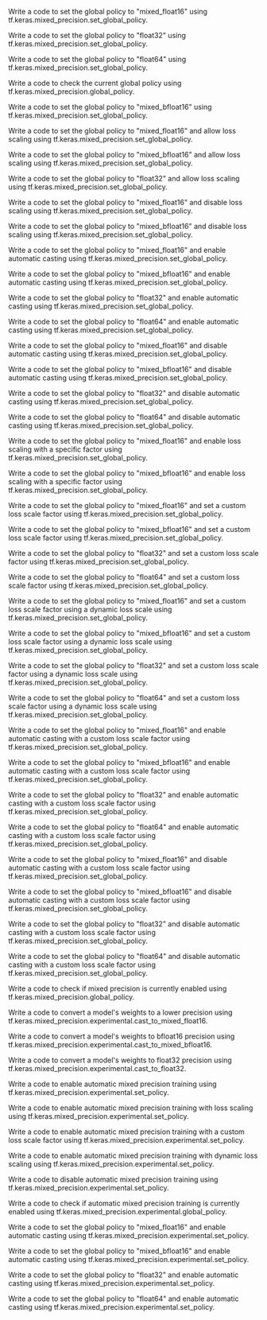 Write a code to set the global policy to "mixed_float16" using tf.keras.mixed_precision.set_global_policy.

Write a code to set the global policy to "float32" using tf.keras.mixed_precision.set_global_policy.

Write a code to set the global policy to "float64" using tf.keras.mixed_precision.set_global_policy.

Write a code to check the current global policy using tf.keras.mixed_precision.global_policy.

Write a code to set the global policy to "mixed_bfloat16" using tf.keras.mixed_precision.set_global_policy.

Write a code to set the global policy to "mixed_float16" and allow loss scaling using tf.keras.mixed_precision.set_global_policy.

Write a code to set the global policy to "mixed_bfloat16" and allow loss scaling using tf.keras.mixed_precision.set_global_policy.

Write a code to set the global policy to "float32" and allow loss scaling using tf.keras.mixed_precision.set_global_policy.

Write a code to set the global policy to "mixed_float16" and disable loss scaling using tf.keras.mixed_precision.set_global_policy.

Write a code to set the global policy to "mixed_bfloat16" and disable loss scaling using tf.keras.mixed_precision.set_global_policy.

Write a code to set the global policy to "mixed_float16" and enable automatic casting using tf.keras.mixed_precision.set_global_policy.

Write a code to set the global policy to "mixed_bfloat16" and enable automatic casting using tf.keras.mixed_precision.set_global_policy.

Write a code to set the global policy to "float32" and enable automatic casting using tf.keras.mixed_precision.set_global_policy.

Write a code to set the global policy to "float64" and enable automatic casting using tf.keras.mixed_precision.set_global_policy.

Write a code to set the global policy to "mixed_float16" and disable automatic casting using tf.keras.mixed_precision.set_global_policy.

Write a code to set the global policy to "mixed_bfloat16" and disable automatic casting using tf.keras.mixed_precision.set_global_policy.

Write a code to set the global policy to "float32" and disable automatic casting using tf.keras.mixed_precision.set_global_policy.

Write a code to set the global policy to "float64" and disable automatic casting using tf.keras.mixed_precision.set_global_policy.

Write a code to set the global policy to "mixed_float16" and enable loss scaling with a specific factor using tf.keras.mixed_precision.set_global_policy.

Write a code to set the global policy to "mixed_bfloat16" and enable loss scaling with a specific factor using tf.keras.mixed_precision.set_global_policy.

Write a code to set the global policy to "mixed_float16" and set a custom loss scale factor using tf.keras.mixed_precision.set_global_policy.

Write a code to set the global policy to "mixed_bfloat16" and set a custom loss scale factor using tf.keras.mixed_precision.set_global_policy.

Write a code to set the global policy to "float32" and set a custom loss scale factor using tf.keras.mixed_precision.set_global_policy.

Write a code to set the global policy to "float64" and set a custom loss scale factor using tf.keras.mixed_precision.set_global_policy.

Write a code to set the global policy to "mixed_float16" and set a custom loss scale factor using a dynamic loss scale using tf.keras.mixed_precision.set_global_policy.

Write a code to set the global policy to "mixed_bfloat16" and set a custom loss scale factor using a dynamic loss scale using tf.keras.mixed_precision.set_global_policy.

Write a code to set the global policy to "float32" and set a custom loss scale factor using a dynamic loss scale using tf.keras.mixed_precision.set_global_policy.

Write a code to set the global policy to "float64" and set a custom loss scale factor using a dynamic loss scale using tf.keras.mixed_precision.set_global_policy.

Write a code to set the global policy to "mixed_float16" and enable automatic casting with a custom loss scale factor using tf.keras.mixed_precision.set_global_policy.

Write a code to set the global policy to "mixed_bfloat16" and enable automatic casting with a custom loss scale factor using tf.keras.mixed_precision.set_global_policy.

Write a code to set the global policy to "float32" and enable automatic casting with a custom loss scale factor using tf.keras.mixed_precision.set_global_policy.

Write a code to set the global policy to "float64" and enable automatic casting with a custom loss scale factor using tf.keras.mixed_precision.set_global_policy.

Write a code to set the global policy to "mixed_float16" and disable automatic casting with a custom loss scale factor using tf.keras.mixed_precision.set_global_policy.

Write a code to set the global policy to "mixed_bfloat16" and disable automatic casting with a custom loss scale factor using tf.keras.mixed_precision.set_global_policy.

Write a code to set the global policy to "float32" and disable automatic casting with a custom loss scale factor using tf.keras.mixed_precision.set_global_policy.

Write a code to set the global policy to "float64" and disable automatic casting with a custom loss scale factor using tf.keras.mixed_precision.set_global_policy.

Write a code to check if mixed precision is currently enabled using tf.keras.mixed_precision.global_policy.

Write a code to convert a model's weights to a lower precision using tf.keras.mixed_precision.experimental.cast_to_mixed_float16.

Write a code to convert a model's weights to bfloat16 precision using tf.keras.mixed_precision.experimental.cast_to_mixed_bfloat16.

Write a code to convert a model's weights to float32 precision using tf.keras.mixed_precision.experimental.cast_to_float32.

Write a code to enable automatic mixed precision training using tf.keras.mixed_precision.experimental.set_policy.

Write a code to enable automatic mixed precision training with loss scaling using tf.keras.mixed_precision.experimental.set_policy.

Write a code to enable automatic mixed precision training with a custom loss scale factor using tf.keras.mixed_precision.experimental.set_policy.

Write a code to enable automatic mixed precision training with dynamic loss scaling using tf.keras.mixed_precision.experimental.set_policy.

Write a code to disable automatic mixed precision training using tf.keras.mixed_precision.experimental.set_policy.

Write a code to check if automatic mixed precision training is currently enabled using tf.keras.mixed_precision.experimental.global_policy.

Write a code to set the global policy to "mixed_float16" and enable automatic casting using tf.keras.mixed_precision.experimental.set_policy.

Write a code to set the global policy to "mixed_bfloat16" and enable automatic casting using tf.keras.mixed_precision.experimental.set_policy.

Write a code to set the global policy to "float32" and enable automatic casting using tf.keras.mixed_precision.experimental.set_policy.

Write a code to set the global policy to "float64" and enable automatic casting using tf.keras.mixed_precision.experimental.set_policy.